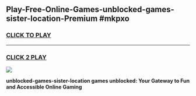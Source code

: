 
## Play-Free-Online-Games-unblocked-games-sister-location-Premium #mkpxo
<h3>
<a href="https://premium.freeplayer.one?title=unblocked-games-sister-location&ref=8M">CLICK TO PLAY</a></h3>
<hr>

<h3>
<a href="https://premium.freeplayer.one?title=unblocked-games-sister-location&ref=8M">CLICK 2 PLAY</a>
  
</h3>

<a href="https://premium.freeplayer.one?title=unblocked-games-sister-location&ref=8M"><img src="https://clearcache.store/games.png"></a>


**unblocked-games-sister-location games unblocked: Your Gateway to Fun and Accessible Online Gaming**

